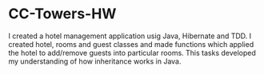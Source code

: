 # CC-Towers-HW


I created a hotel management application usig Java, Hibernate and TDD. I created hotel, rooms and guest classes and made 
functions which applied the hotel to add/remove guests into particular rooms. This tasks developed my understanding of 
how inheritance works in Java. 


